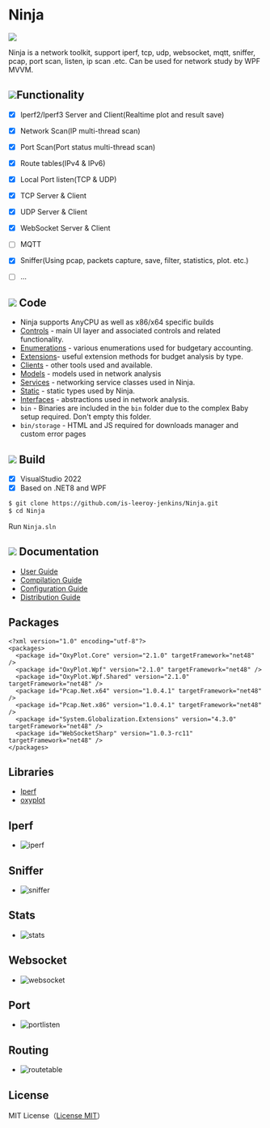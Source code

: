 # Ninja

![](https://github.com/is-leeroy-jenkins/Ninja/blob/master/Resources/Assets/GitHubImages/ProjectTemplate.png)

Ninja is a network toolkit, support iperf, tcp, udp, websocket, 
mqtt, sniffer, pcap, port scan, listen, ip scan .etc.
Can be used  for network study by WPF MVVM.


## ![](https://github.com/is-leeroy-jenkins/Ninja/blob/master/Resources/Assets/GitHubImages/features.png)Functionality

- [x] Iperf2/Iperf3 Server and Client(Realtime plot and result save)
- [x] Network Scan(IP multi-thread scan)
- [x] Port Scan(Port status multi-thread scan)
- [x] Route tables(IPv4 & IPv6)
- [x] Local Port listen(TCP & UDP)
- [x] TCP Server & Client
- [x] UDP Server & Client
- [x] WebSocket Server & Client
- [ ] MQTT
- [x] Sniffer(Using pcap, packets capture, save, filter, statistics, plot. etc.)
- [ ] ...


## ![](https://github.com/is-leeroy-jenkins/Ninja/blob/master/Resources/Assets/GitHubImages/csharp.png) Code

- Ninja supports AnyCPU as well as x86/x64 specific builds
- [Controls](https://github.com/is-leeroy-jenkins/Ninja/tree/master/UI/Controls) - main UI layer and associated controls and related functionality.
- [Enumerations](https://github.com/is-leeroy-jenkins/Ninja/tree/master/Enumerations) - various enumerations used for budgetary accounting.
- [Extensions](https://github.com/is-leeroy-jenkins/Ninja/tree/master/Extensions)- useful extension methods for budget analysis by type.
- [Clients](https://github.com/is-leeroy-jenkins/Ninja/tree/master/Clients) - other tools used and available.
- [Models](https://github.com/is-leeroy-jenkins/Ninja/tree/master/Network/Models) - models used in network analysis
- [Services](https://github.com/is-leeroy-jenkins/Ninja/tree/master/Services) - networking service classes used in Ninja.
- [Static](https://github.com/is-leeroy-jenkins/Ninja/tree/master/Static) - static types used by Ninja.
- [Interfaces](https://github.com/is-leeroy-jenkins/Ninja/tree/master/Network/Interfaces) - abstractions used in network analysis.
- `bin` - Binaries are included in the `bin` folder due to the complex Baby setup required. Don't empty this folder.
- `bin/storage` - HTML and JS required for downloads manager and custom error pages

## ![](https://github.com/is-leeroy-jenkins/Ninja/blob/master/Resources/Assets/GitHubImages/tools.png) Build

- [x] VisualStudio 2022
- [x] Based on .NET8 and WPF

```bash
$ git clone https://github.com/is-leeroy-jenkins/Ninja.git
$ cd Ninja
```
Run `Ninja.sln`


## ![](https://github.com/is-leeroy-jenkins/Ninja/blob/master/Resources/Assets/GitHubImages/documentation.png) Documentation

- [User Guide](Resources/Github/Users.md)
- [Compilation Guide](Resources/Github/Compilation.md)
- [Configuration Guide](Resources/Github/Configuration.md)
- [Distribution Guide](Resources/Github/Distribution.md)


## Packages
```
<?xml version="1.0" encoding="utf-8"?>
<packages>
  <package id="OxyPlot.Core" version="2.1.0" targetFramework="net48" />
  <package id="OxyPlot.Wpf" version="2.1.0" targetFramework="net48" />
  <package id="OxyPlot.Wpf.Shared" version="2.1.0" targetFramework="net48" />
  <package id="Pcap.Net.x64" version="1.0.4.1" targetFramework="net48" />
  <package id="Pcap.Net.x86" version="1.0.4.1" targetFramework="net48" />
  <package id="System.Globalization.Extensions" version="4.3.0" targetFramework="net48" />
  <package id="WebSocketSharp" version="1.0.3-rc11" targetFramework="net48" />
</packages>
```
## Libraries

* [Iperf](https://github.com/esnet/iperf)
* [oxyplot](https://github.com/oxyplot/oxyplot)

## Iperf
- ![iperf](https://github.com/is-leeroy-jenkins/Ninja/blob/master/Resources/Assets/demo/iperf.png)

## Sniffer
- ![sniffer](https://github.com/is-leeroy-jenkins/Ninja/blob/master/Resources/Assets/demo/sniffer.png)

## Stats
- ![stats](https://github.com/is-leeroy-jenkins/Ninja/blob/master/Resources/Assets/demo/snifferstats.png)

## Websocket
- ![websocket](https://github.com/is-leeroy-jenkins/Ninja/blob/master/Resources/Assets/demo/websocket.png)

## Port
- ![portlisten](https://github.com/is-leeroy-jenkins/Ninja/blob/master/Resources/Assets/demo/portlisten.png)

## Routing
- ![routetable](https://github.com/is-leeroy-jenkins/Ninja/blob/master/Resources/Assets/demo/routetable.png)

## License

MIT License（[License MIT](./LICENSE)）
